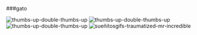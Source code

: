 ###gato

<!--
**cabeado/cabeado** is a ✨ _special_ ✨ repository because its `README.md` (this file) appears on your GitHub profile.

Here are some ideas to get you started:

- 🔭 I’m currently working on ...
- 🌱 I’m currently learning ...
- 👯 I’m looking to collaborate on ...
- 🤔 I’m looking for help with ...
- 💬 Ask me about ...
- 📫 How to reach me: ...
- 😄 Pronouns: ...
- ⚡ Fun fact: ...
-->
![thumbs-up-double-thumbs-up](https://github.com/cabeado/cabeado/assets/142426263/37f9ccbb-20b5-4604-b23b-646ea61e66ad)
![thumbs-up-double-thumbs-up](https://github.com/cabeado/cabeado/assets/142426263/38b41aa9-9549-4c26-bca5-79459533a12b)
![thumbs-up-double-thumbs-up](https://github.com/cabeado/cabeado/assets/142426263/89c6a173-3e7c-41ee-a51d-7c80b80dbb23)
![sueñitosgifs-traumatized-mr-incredible](https://github.com/cabeado/cabeado/assets/142426263/616c99b4-97f4-420a-aae6-36da9b965d6b)



